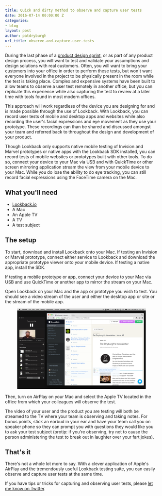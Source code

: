 ```yaml
---
title: Quick and dirty method to observe and capture user tests
date: 2016-07-14 00:00:00 Z
categories:
- blog
layout: post
author: patdryburgh
url_title: observe-and-capture-user-tests
---
```


During the last phase of a [product design sprint](/design-sprints), or as part of any product design process, you will want to test and validate your assumptions and design solutions with real customers. Often, you will want to bring your customers into your office in order to perform these tests, but won't want everyone involved in the project to be physically present in the room while the test is taking place. Complex and expensive systems have been built to allow teams to observe a user test remotely in another office, but you can replicate this experience while also capturing the test to review at a later time with tools found in most modern offices.

<!-- break -->

This approach will work regardless of the device you are designing for and is made possible through the use of Lookback. With Lookback, you can record user tests of mobile and desktop apps and websites while also recording the user's facial expressions and eye movement as they use your prototype. These recordings can than be shared and discussed amongst your team and referred back to throughout the design and development of your product.

Though Lookback only supports native mobile testing of Invision and Marvel prototypes or native apps with the Lookback SDK installed, you can record tests of mobile websites or prototypes built with other tools. To do so, connect your device to your Mac via USB and with QuickTime or other screen mirroring application stream the view from your mobile device to your Mac. While you do lose the ability to do eye tracking, you can still record facial expressions using the FaceTime camera on the Mac.

## What you'll need

- [Lookback.io](http://lookback.io)
- A Mac
- An Apple TV
- A TV
- A test subject

## The setup

To start, download and install Lookback onto your Mac. If testing an Invision or Marvel prototype, connect either service to Lookback and download the appropriate prototype viewer onto your mobile device. If testing a native app, install the SDK.

If testing a mobile prototype or app, connect your device to your Mac via USB and use QuickTime or another app to mirror the stream on your Mac.

Open Lookback on your Mac and the app or prototype you wish to test. You should see a video stream of the user and either the desktop app or site or the stream of the mobile app.

<figure class="extra-wide">
  <img src="/images/uploads/testing-with-lookback.png" alt="Testing with Lookback">
</figure>

Then, turn on AirPlay on your Mac and select the Apple TV located in the office from which your colleagues will observe the test.

The video of your user and the product you are testing will both be streamed to the TV where your team is observing and taking notes. For bonus points, stick an earbud in your ear and have your team call you on speaker phone so they can prompt you with questions they would like you to ask your test subject (protip: if you're observing, try not to cause the person administering the test to break out in laughter over your fart jokes).

## That's it

There's not a whole lot more to say. With a clever application of Apple's AirPlay and the tremendously useful Lookback testing suite, you can easily observe and capture user tests at the same time.

If you have tips or tricks for capturing and observing user tests, please [let me know on Twitter](http://twitter.com/patdryburgh).